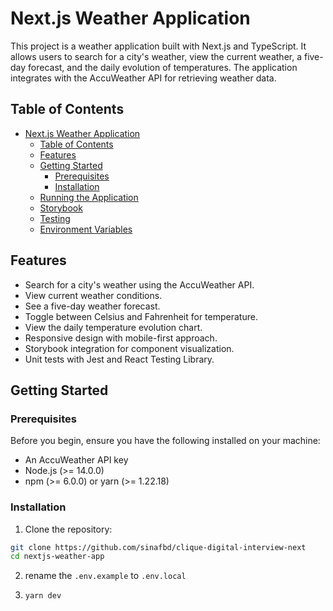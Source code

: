 # Next.js Weather Application

This project is a weather application built with Next.js and TypeScript. It allows users to search for a city's weather, view the current weather, a five-day forecast, and the daily evolution of temperatures. The application integrates with the AccuWeather API for retrieving weather data.

## Table of Contents

- [Next.js Weather Application](#nextjs-weather-application)
  - [Table of Contents](#table-of-contents)
  - [Features](#features)
  - [Getting Started](#getting-started)
    - [Prerequisites](#prerequisites)
    - [Installation](#installation)
  - [Running the Application](#running-the-application)
  - [Storybook](#storybook)
  - [Testing](#testing)
  - [Environment Variables](#environment-variables)

## Features

- Search for a city's weather using the AccuWeather API.
- View current weather conditions.
- See a five-day weather forecast.
- Toggle between Celsius and Fahrenheit for temperature.
- View the daily temperature evolution chart.
- Responsive design with mobile-first approach.
- Storybook integration for component visualization.
- Unit tests with Jest and React Testing Library.

## Getting Started

### Prerequisites

Before you begin, ensure you have the following installed on your machine:

- An AccuWeather API key
- Node.js (>= 14.0.0)
- npm (>= 6.0.0) or yarn (>= 1.22.18)

### Installation

1. Clone the repository:

```bash
git clone https://github.com/sinafbd/clique-digital-interview-next
cd nextjs-weather-app
```

2. rename the `.env.example` to `.env.local`

3. `yarn dev`
